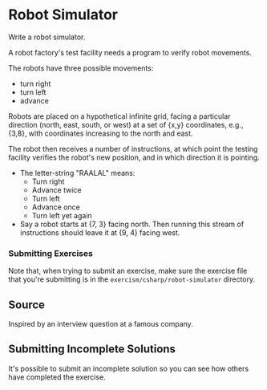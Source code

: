 # Robot Simulator

Write a robot simulator.

A robot factory's test facility needs a program to verify robot movements.

The robots have three possible movements:

- turn right
- turn left
- advance

Robots are placed on a hypothetical infinite grid, facing a particular
direction (north, east, south, or west) at a set of {x,y} coordinates,
e.g., {3,8}, with coordinates increasing to the north and east.

The robot then receives a number of instructions, at which point the
testing facility verifies the robot's new position, and in which
direction it is pointing.

- The letter-string "RAALAL" means:
  - Turn right
  - Advance twice
  - Turn left
  - Advance once
  - Turn left yet again
- Say a robot starts at {7, 3} facing north. Then running this stream
  of instructions should leave it at {9, 4} facing west.

### Submitting Exercises

Note that, when trying to submit an exercise, make sure the exercise file that you're submitting is in the `exercism/csharp/robot-simulator` directory.

## Source

Inspired by an interview question at a famous company.

## Submitting Incomplete Solutions
It's possible to submit an incomplete solution so you can see how others have completed the exercise.

